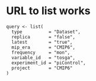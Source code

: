 # URL to list works

    query <- list(
      type          = "Dataset",
      replica       = "false",
      latest        = "true",
      mip_era       = "CMIP6",
      frequency     = "mon",
      variable_id   = "tosga",
      experiment_id = "piControl",
      project       = "CMIP6"
    )

